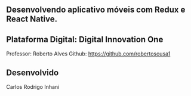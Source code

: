 ## Desenvolvendo aplicativo móveis com Redux e React Native.




## Plataforma Digital: Digital Innovation One
Professor: Roberto Alves
Github: https://github.com/robertosousa1







## Desenvolvido
Carlos Rodrigo Inhani
